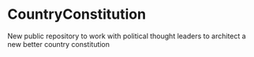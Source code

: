 # CountryConstitution
New public repository to work with political thought leaders to architect a new better country constitution
